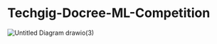 # Techgig-Docree-ML-Competition

![Untitled Diagram drawio(3)](https://github.com/jayoza198/Techgig-Docree-ML-Competition/assets/71382456/29937d2b-4725-47ed-aefe-d132fbbf25ba)

